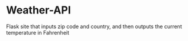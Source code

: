 # Weather-API
Flask site that inputs zip code and country, and then outputs the current temperature in Fahrenheit
